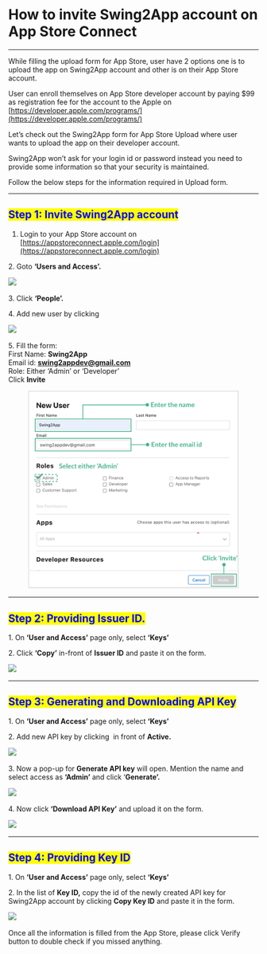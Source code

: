 # How to invite Swing2App account on App Store Connect

***



While filling the upload form for App Store, user have 2 options one is to upload the app on Swing2App account and other is on their App Store account.&#x20;

User can enroll themselves on App Store developer account by paying $99 as registration fee for the account to the Apple on [https://developer.apple.com/programs/](https://developer.apple.com/programs/)

Let’s check out the Swing2App form for App Store Upload where user wants to upload the app on their developer account.&#x20;

Swing2App won’t ask for your login id or password instead you need to provide some information so that your security is maintained.&#x20;

Follow the below steps for the information required in Upload form.

***

## <mark style="color:blue;">**Step 1: Invite Swing2App account**</mark>

1. Login to your App Store account on [https://appstoreconnect.apple.com/login](https://appstoreconnect.apple.com/login)

2\. Goto **‘Users and Access’.**

![](https://support.swing2app.com/wp-content/uploads/2020/09/app1.png)

3\. Click **‘People’.**

4\. Add new user by clicking <img src="https://support.swing2app.com/wp-content/uploads/2020/09/Screenshot-2020-09-03-at-7.13.23-PM.png" alt="" data-size="line">

![](https://support.swing2app.com/wp-content/uploads/2020/09/app2-1.png)

5\. Fill the form:\
First Name: **Swing2App**\
Email id: **swing2appdev@gmail.com**\
Role: Either ‘Admin’ or ‘Developer’\
Click **Invite**

<figure><img src="../../.gitbook/assets/이미지 8.png" alt=""><figcaption></figcaption></figure>

***

## <mark style="color:blue;">**Step 2: Providing Issuer ID.**</mark>

1\. On **‘User and Access’** page only, select **‘Keys’**

2\. Click **‘Copy’** in-front of **Issuer ID** and paste it on the form.

![](https://support.swing2app.com/wp-content/uploads/2020/09/app4.png)

***

## <mark style="color:blue;">**Step 3: Generating and Downloading API Key**</mark>



1\. On **‘User and Access’** page only, select **‘Keys’**

2\. Add new API key by clicking <img src="https://support.swing2app.com/wp-content/uploads/2020/09/Screenshot-2020-09-03-at-7.13.23-PM.png" alt="" data-size="line"> in front of **Active.**

![](https://support.swing2app.com/wp-content/uploads/2020/09/app7.png)

3\. Now a pop-up for **Generate API key** will open. Mention the name and select access as **‘Admin’** and click ‘**Generate’.**

![](https://support.swing2app.com/wp-content/uploads/2020/09/app5.png)

4\. Now click **‘Download API Key’** and upload it on the form.

![](https://support.swing2app.com/wp-content/uploads/2020/09/app6.png)

***

## <mark style="color:blue;">**Step 4: Providing Key ID**</mark>

1\. On **‘User and Access’** page only, select **‘Keys’**

2\. In the list of **Key ID,** copy the id of the newly created API key for Swing2App account by clicking **Copy Key ID** and paste it in the form.

![](https://support.swing2app.com/wp-content/uploads/2020/09/app8.png)

Once all the information is filled from the App Store, please click Verify button to double check if you missed anything.

